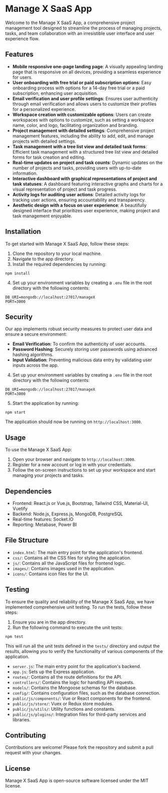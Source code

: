 # Manage X SaaS App

Welcome to the Manage X SaaS App, a comprehensive project management tool designed to streamline the process of managing projects, tasks, and team collaboration with an irresistible user interface and user experience flow.

## Features

- **Mobile responsive one-page landing page**: A visually appealing landing page that is responsive on all devices, providing a seamless experience for users.
- **User onboarding with free trial or paid subscription options**: Easy onboarding process with options for a 14-day free trial or a paid subscription, enhancing user acquisition.
- **Email verification and user profile settings**: Ensures user authenticity through email verification and allows users to customize their profiles for a personalized experience.
- **Workspace creation with customizable options**: Users can create workspaces with options to customize, such as setting a workspace name, color, and logo, facilitating organization and branding.
- **Project management with detailed settings**: Comprehensive project management features, including the ability to add, edit, and manage projects with detailed settings.
- **Task management with a tree list view and detailed task forms**: Efficient task management with a structured tree list view and detailed forms for task creation and editing.
- **Real-time updates on project and task counts**: Dynamic updates on the number of projects and tasks, providing users with up-to-date information.
- **Interactive dashboard with graphical representations of project and task statuses**: A dashboard featuring interactive graphs and charts for a visual representation of project and task progress.
- **Activity logs for auditing user actions**: Detailed activity logs for tracking user actions, ensuring accountability and transparency.
- **Aesthetic design with a focus on user experience**: A beautifully designed interface that prioritizes user experience, making project and task management enjoyable.

## Installation

To get started with Manage X SaaS App, follow these steps:

1. Clone the repository to your local machine.
2. Navigate to the app directory.
3. Install the required dependencies by running:

```
npm install
```

4. Set up your environment variables by creating a `.env` file in the root directory with the following contents:

```
DB_URI=mongodb://localhost:27017/manageX
PORT=3000
```
## Security

Our app implements robust security measures to protect user data and ensure a secure environment:
- **Email Verification**: To confirm the authenticity of user accounts.
- **Password Hashing**: Securely storing user passwords using advanced hashing algorithms.
- **Input Validation**: Preventing malicious data entry by validating user inputs across the app.
4. Set up your environment variables by creating a `.env` file in the root directory with the following contents:
```
DB_URI=mongodb://localhost:27017/manageX
PORT=3000
```

5. Start the application by running:

```
npm start
```

The application should now be running on `http://localhost:3000`.

## Usage

To use the Manage X SaaS App:

1. Open your browser and navigate to `http://localhost:3000`.
2. Register for a new account or log in with your credentials.
3. Follow the on-screen instructions to set up your workspace and start managing your projects and tasks.

## Dependencies

- Frontend: React.js or Vue.js, Bootstrap, Tailwind CSS, Material-UI, Vuetify
- Backend: Node.js, Express.js, MongoDB, PostgreSQL
- Real-time features: Socket.IO
- Reporting: Metabase, Power BI

## File Structure

- `index.html`: The main entry point for the application's frontend.
- `css/`: Contains all the CSS files for styling the application.
- `js/`: Contains all the JavaScript files for frontend logic.
- `images/`: Contains images used in the application.
- `icons/`: Contains icon files for the UI.
## Testing

To ensure the quality and reliability of the Manage X SaaS App, we have implemented comprehensive unit testing. To run the tests, follow these steps:

1. Ensure you are in the app directory.
2. Run the following command to execute the unit tests:

```
npm test
```

This will run all the unit tests defined in the `tests/` directory and output the results, allowing you to verify the functionality of various components of the application.
- `server.js`: The main entry point for the application's backend.
- `app.js`: Sets up the Express application.
- `routes/`: Contains all the route definitions for the API.
- `controllers/`: Contains the logic for handling API requests.
- `models/`: Contains the Mongoose schemas for the database.
- `config/`: Contains configuration files, such as the database connection.
- `public/js/components/`: Vue or React components for the frontend.
- `public/js/store/`: Vuex or Redux store modules.
- `public/js/utils/`: Utility functions and constants.
- `public/js/plugins/`: Integration files for third-party services and libraries.

## Contributing

Contributions are welcome! Please fork the repository and submit a pull request with your changes.

## License

Manage X SaaS App is open-source software licensed under the MIT license.